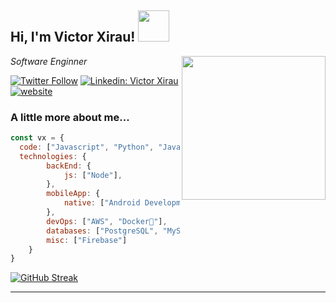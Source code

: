 <h2> Hi, I'm Victor Xirau! <img src="https://media.giphy.com/media/lNEm6IEnVqGnYLXJMt/giphy.gif" width="50"></h2>
<img align='right' src="https://media.giphy.com/media/5eLDrEaRGHegx2FeF2/giphy.gif" width="230">
<p><em>Software Enginner</em></p>

[![Twitter Follow](https://img.shields.io/twitter/follow/VXGamez?label=Follow)](https://twitter.com/VXGamez)
[![Linkedin: Victor Xirau](https://img.shields.io/badge/-victorxirau-blue?style=flat-square&logo=Linkedin&logoColor=white&link=https://www.linkedin.com/in/victor-xirau/)](https://www.linkedin.com/in/victor-xirau/)
[![website](https://img.shields.io/badge/Website-46a2f1.svg?&style=flat-square&logo=Google-Chrome&logoColor=white&link=http://victorxirau.tech/)](http://victorxirau.tech/)


### A little more about me...  

```javascript
const vx = {
  code: ["Javascript", "Python", "Java", "Swift", "PHP"],
  technologies: {
        backEnd: {
            js: ["Node"],
        },
        mobileApp: {
            native: ["Android Development", "IOS Development"]
        },
        devOps: ["AWS", "Docker🐳"],
        databases: ["PostgreSQL", "MySql", "Neo4J"],
        misc: ["Firebase"]
    }
}
```

[![GitHub Streak](http://github-readme-streak-stats.herokuapp.com?user=VXGamez&theme=onedark&date_format=j%20M%5B%20Y%5D)](https://git.io/streak-stats)

---
